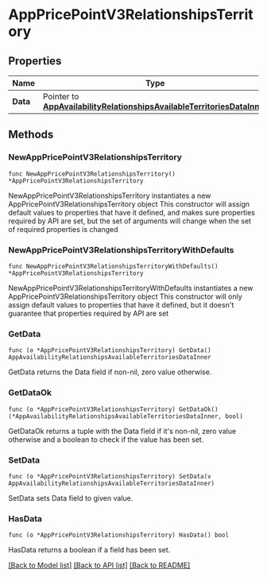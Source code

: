 # AppPricePointV3RelationshipsTerritory

## Properties

Name | Type | Description | Notes
------------ | ------------- | ------------- | -------------
**Data** | Pointer to [**AppAvailabilityRelationshipsAvailableTerritoriesDataInner**](AppAvailabilityRelationshipsAvailableTerritoriesDataInner.md) |  | [optional] 

## Methods

### NewAppPricePointV3RelationshipsTerritory

`func NewAppPricePointV3RelationshipsTerritory() *AppPricePointV3RelationshipsTerritory`

NewAppPricePointV3RelationshipsTerritory instantiates a new AppPricePointV3RelationshipsTerritory object
This constructor will assign default values to properties that have it defined,
and makes sure properties required by API are set, but the set of arguments
will change when the set of required properties is changed

### NewAppPricePointV3RelationshipsTerritoryWithDefaults

`func NewAppPricePointV3RelationshipsTerritoryWithDefaults() *AppPricePointV3RelationshipsTerritory`

NewAppPricePointV3RelationshipsTerritoryWithDefaults instantiates a new AppPricePointV3RelationshipsTerritory object
This constructor will only assign default values to properties that have it defined,
but it doesn't guarantee that properties required by API are set

### GetData

`func (o *AppPricePointV3RelationshipsTerritory) GetData() AppAvailabilityRelationshipsAvailableTerritoriesDataInner`

GetData returns the Data field if non-nil, zero value otherwise.

### GetDataOk

`func (o *AppPricePointV3RelationshipsTerritory) GetDataOk() (*AppAvailabilityRelationshipsAvailableTerritoriesDataInner, bool)`

GetDataOk returns a tuple with the Data field if it's non-nil, zero value otherwise
and a boolean to check if the value has been set.

### SetData

`func (o *AppPricePointV3RelationshipsTerritory) SetData(v AppAvailabilityRelationshipsAvailableTerritoriesDataInner)`

SetData sets Data field to given value.

### HasData

`func (o *AppPricePointV3RelationshipsTerritory) HasData() bool`

HasData returns a boolean if a field has been set.


[[Back to Model list]](../README.md#documentation-for-models) [[Back to API list]](../README.md#documentation-for-api-endpoints) [[Back to README]](../README.md)


